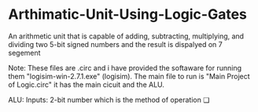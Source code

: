 # Arthimatic-Unit-Using-Logic-Gates
An arithmetic unit that is capable of adding, subtracting, multiplying, and dividing two 5-bit signed numbers and the result is dispalyed on 7 segement

Note: These files are .circ and i have provided the softaware for running them "logisim-win-2.7.1.exe"   (logisim).
The main file to run is "Main Project of Logic.circ" it has the main cicuit and the ALU.


ALU:
Inputs:
2-bit number which is the method of operation
      ❑ 

